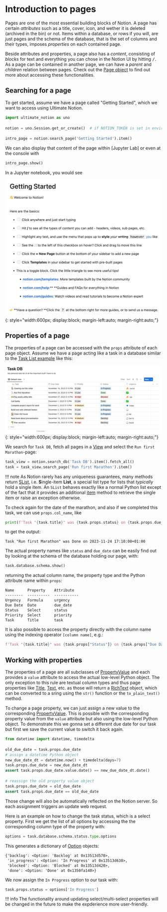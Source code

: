 # Introduction to pages

Pages are one of the most essential building blocks of Notion.
A page has certain *attributes* such as a title, cover, icon, and wether it is deleted
(archived in the bin) or not.
Items within a database, or rows if you will, are just pages and the schema of the database,
that is the set of columns and their types, imposes *properties* on each contained page.

Beside attributes and properties, a page also has a *content*, consisting of *blocks* for text
and everything you can chose in the Notion UI by hitting <kbd>/</kbd>. As a page can be contained
in another page, we can have a *parent* and *children* relation between pages.
Check out the [Page object] to find out more about accessing these functionalities.

## Searching for a page

To get started, assume we have a page called "Getting Started", which we want to access using Ultimate Notion.

```python
import ultimate_notion as uno

notion = uno.Session.get_or_create()  # if NOTION_TOKEN is set in environment

intro_page = notion.search_page('Getting Started').item()
```

We can also display that content of the page within [Jupyter Lab] or even at the console with

```python
intro_page.show()
```

In a Jupyter notebook, you would see

![Getting started page](../assets/images/notion-getting-started-page.png){: style="width:600px; display:block; margin-left:auto; margin-right:auto;"}

## Properties of a page

The properties of a page can be accessed with the `props` attribute of each page object.
Assume we have a page acting like a task in a database similar to the [Task List example] like this:

![Notion task database](../assets/images/notion-task-db.png){: style="width:600px; display:block; margin-left:auto; margin-right:auto;"}

We search for `Task DB`, fetch all pages in a [View] and select the `Run first Marathon`-page:

```python
task_view = notion.search_db('Task DB').item().fetch_all()
task = task_view.search_page('Run first Marathon').item()
```

!!! note
    As Notion rarely has any uniqueness guarantees, many methods return [SList], i.e. <b>S</b>ingle-item **List**,
    a special list type for lists that *typically* hold a single item. An `SList` behaves exactly like
    a normal Python list except of the fact that it provides an additional [item] method to retrieve the
    single item or raise an exception otherwise.

To check again for the date of the marathon, and also if we completed this task, we can use `props.col_name`, like

```python
print(f'Task "{task.title}" was {task.props.status} on {task.props.due_date}')
```

to get the output:

```console
Task "Run first Marathon" was Done on 2023-11-24 17:10:00+01:00
```

The actual property names like `status` and `due_date` can be easily find out by looking at the schema of the database
holding our page, with:

```python
task.database.schema.show()
```

returning the actual column name, the property type and the Python attribute name within `props`:

```console
Name      Property    Attribute
--------  ----------  -----------
Urgency   Formula     urgency
Due Date  Date        due_date
Status    Select      status
Priority  Select      priority
Task      Title       task
```

It is also possible to access the property directly with the column name using the indexing operator
`[column name]`, e.g.:

```python
f'Task "{task.title}" was {task.props["Status"]} on {task.props["Due Date"]}'
```

## Working with properties

The properties of a page are all subclasses of [PropertyValue] and each provides a `value` attribute to
access the actual low-level Python object. The only exception to this rule are textual column types
and thus page properties like [Title], [Text], etc. as those will return a [RichText] object, which
can be converted to a sring using the `str()` function or the `to_plain_text()` method.

To change a page property, we can just assign a new value to the corresponding [PropertyValue]. This
is possible with the corresponding property value from the `value` attribute but also using the
low-level Python object. To demonstrate this we gonna set a different due date for our task but
first we save the current value to switch it back again.

```python
from datetime import datetime, timedelta

old_due_date = task.props.due_date
# assign a datetime Python object
new_due_date_dt = datetime.now() + timedelta(days=7)
task.props.due_date = new_due_date_dt
assert task.props.due_date.value.date() == new_due_date_dt.date()

# reassign the old property value object
task.props.due_date = old_due_date
assert task.props.due_date == old_due_date
```

Those change will also be automatically reflected on the Notion server. So each assignment
triggers an update web request.

Here is an example on how to change the task status, which is a select property. First we
get the list of all options by accessing the the corresponding column type of the property with:

```python
options = task.database.schema.status.type.options
```

This generates a dictionary of [Option] objects:

```console
{'backlog': <Option: 'Backlog' at 0x13513d570>,
 'in_progress': <Option: 'In Progress' at 0x13513d630>,
 'blocked': <Option: 'Blocked' at 0x13513d420>,
 'done': <Option: 'Done' at 0x1350fa140>}
```

We now assign the `In Progress` option to our task with:

```python
task.props.status = options['In Progress']
```

!!! info
    The functionality around updating select/multi-select properties will be changed in
    the future to make the expderience more user-friendly.

[Page object]: ../../reference/ultimate_notion/page/#ultimate_notion.page.Page
[Task List example]: ../../examples/simple_taskdb/
[View]: ../../reference/ultimate_notion/view/#ultimate_notion.view.View
[SList]: ../../reference/ultimate_notion/utils/#ultimate_notion.utils.SList
[item]: ../../reference/ultimate_notion/utils/#ultimate_notion.utils.SList.item
[PropertyValue]: ../../reference/ultimate_notion/props/#ultimate_notion.props.PropertyValue
[Title]: ../../reference/ultimate_notion/props/#ultimate_notion.props.Title
[Text]: ../../reference/ultimate_notion/props/#ultimate_notion.props.Text
[RichText]: ../../reference/ultimate_notion/objects/#ultimate_notion.objects.RichText
[Option]: ../../reference/ultimate_notion/objects/#ultimate_notion.objects.Option
